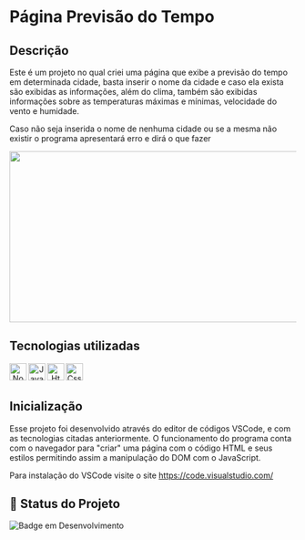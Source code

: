 # Página Previsão do Tempo

## Descrição

Este é um projeto no qual criei uma página que exibe a previsão do tempo em determinada cidade, basta inserir o nome da cidade e caso ela exista são exibidas as informações, além do clima, também são exibidas informações sobre as temperaturas máximas e mínimas, velocidade do vento e humidade.

Caso não seja inserida o nome de nenhuma cidade ou se a mesma não existir o programa apresentará erro e dirá o que fazer 


<div align="center">
<img height="300" width="700" src="https://github.com/user-attachments/assets/6bd597e5-5cd3-4039-9f0a-f197d093cfb2">
</div>

## Tecnologias utilizadas 
<div align="center"> 
<img align="left" alt="Node" height="30" width="30" src="https://cdn.jsdelivr.net/gh/devicons/devicon@latest/icons/nodejs/nodejs-original.svg">
<img align="left" alt="Javascript" height="30" width="30" src="https://cdn.jsdelivr.net/gh/devicons/devicon@latest/icons/javascript/javascript-original.svg">
<img align="left" alt="Html" height="30" width="30" src="https://cdn.jsdelivr.net/gh/devicons/devicon@latest/icons/html5/html5-original.svg">
<img align="left" alt="Css" height="30" width="30" src="https://cdn.jsdelivr.net/gh/devicons/devicon@latest/icons/css3/css3-original.svg">

</div>
<br/><br/>

## Inicialização

Esse projeto foi desenvolvido através do editor de códigos VSCode, e com as tecnologias citadas anteriormente. O funcionamento do programa conta com o navegador para "criar" uma página com o código HTML e seus estilos permitindo assim a manipulação do DOM com o JavaScript.

Para instalação do VSCode visite o site https://code.visualstudio.com/

## 🔎 Status do Projeto

![Badge em Desenvolvimento](https://img.shields.io/badge/Status-Finalizado-green)
